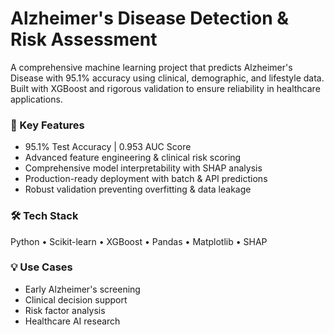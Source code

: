 # Alzheimer's Disease Detection & Risk Assessment

A comprehensive machine learning project that predicts Alzheimer's Disease with 95.1% accuracy using clinical, demographic, and lifestyle data. Built with XGBoost and rigorous validation to ensure reliability in healthcare applications.

### 🔬 Key Features
- 95.1% Test Accuracy | 0.953 AUC Score
- Advanced feature engineering & clinical risk scoring
- Comprehensive model interpretability with SHAP analysis
- Production-ready deployment with batch & API predictions
- Robust validation preventing overfitting & data leakage

### 🛠 Tech Stack
Python • Scikit-learn • XGBoost • Pandas • Matplotlib • SHAP

### 💡 Use Cases
- Early Alzheimer's screening
- Clinical decision support
- Risk factor analysis
- Healthcare AI research

